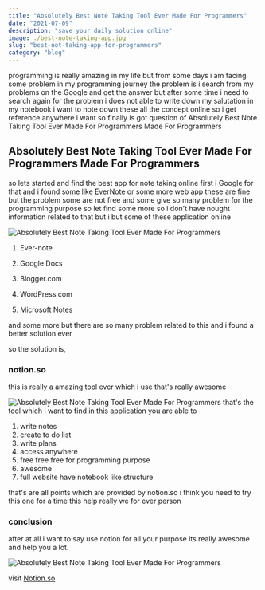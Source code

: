 ```yaml
---
title: "Absolutely Best Note Taking Tool Ever Made For Programmers"
date: "2021-07-09"
description: "save your daily solution online"
image: ./best-note-taking-app.jpg
slug: "best-not-taking-app-for-programmers"
category: "blog"
---
```


programming is really amazing in my life but from some days i am facing some problem in my programming journey the problem is i search from my problems on the Google and get the answer but after some time i need to search again for the problem i does not able to write down my salutation in my notebook i want to note down these all the concept online so i get reference anywhere i want so finally is got question of Absolutely Best Note Taking Tool Ever Made For Programmers Made For Programmers

## Absolutely Best Note Taking Tool Ever Made For Programmers Made For Programmers

so lets started and find the best app for note taking online first i Google for that and i found some like [EverNote](https://evernote.com) or some more web app these are fine but the problem some are not free and some give so many problem for the programming purpose so let find some more so i don't have nought information related to that but i but some of these application online

![Absolutely Best Note Taking Tool Ever Made For Programmers](https://cdn.hashnode.com/res/hashnode/image/upload/v1616595233897/NzGTS3Nj0.png)

1. Ever-note

2. Google Docs

3. Blogger.com

4. WordPress.com

5. Microsoft Notes

and some more but there are so many problem related to this and i found a better solution ever

so the solution is,

### notion.so

this is really a amazing tool ever which i use that's really awesome

![Absolutely Best Note Taking Tool Ever Made For Programmers](https://cdn.hashnode.com/res/hashnode/image/upload/v1616595305578/_dU1Aj_f1.png)
that's the tool which i want to find in this application you are able to

1. write notes
2. create to do list
3. write plans
4. access anywhere
5. free free free for programming purpose
6. awesome
7. full website have notebook like structure

that's are all points which are provided by notion.so i think you need to try this one for a time this help really we for ever person

### conclusion

after at all i want to say use notion for all your purpose its really awesome and help you a lot.

![Absolutely Best Note Taking Tool Ever Made For Programmers](https://cdn.hashnode.com/res/hashnode/image/upload/v1616595688627/q4AMvbFIn.gif)

visit [Notion.so](https://notion.so)
